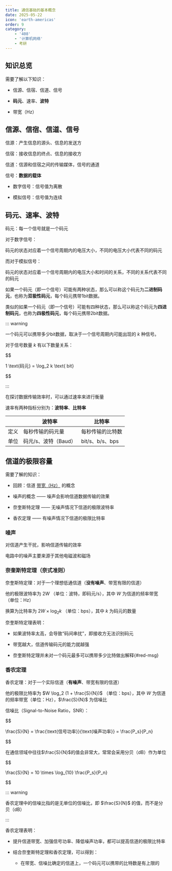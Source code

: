 ```yaml
---
title: 通信基础的基本概念
date: 2025-05-22
icon: 'earth-americas'
order: 9
category: 
    - '408'
    - '计算机网络'
    - 考研
---
```


## 知识总览

需要了解以下知识：

- 信源、信宿、信道、信号

- **码元**、速率、**波特**

- 带宽（Hz）

## 信源、信宿、信道、信号

信源：产生信息的源头、信息的发送方

信宿：接收信息的终点、信息的接收方

信道：信源和信宿之间的传输媒体，信号的通道

信号：**数据的载体**

- 数字信号：信号值为离散

- 模拟信号：信号值为连续

## 码元、速率、波特

码元：每一个信号就是一个码元

对于数字信号：

码元的状态对应着一个信号周期内的电压大小，不同的电压大小代表不同的码元

而对于模拟信号：

码元的状态对应着一个信号周期内的电压大小和时间的关系，不同的关系代表不同的码元

如果一个码元（即一个信号）可能有两种状态，那么可以称这个码元为**二进制码元**，也称为**双极性码元**，每个码元携带1bit数据。

类似的如果一个码元（即一个信号）可能有四种状态，那么可以称这个码元为**四进制码元**，也称为**四极性码元**，每个码元携带2bit数据。

::: warning 

一个码元可以携带多少bit数据，取决于一个信号周期内可能出现的 $k$ 种信号。

对于信号数量 $k$ 有以下数量关系：

$$

1 \text{码元} = \log_2 k \text{ bit}

$$

:::

在探讨数据传输效率时，可以通过速率来进行衡量

速率有两种指标分别为：**波特率**、**比特率**

|    | 波特率 | 比特率 |
| -- | ------ | ------ |
| 定义 | 每秒传输的码元量 | 每秒传输的比特数 |
| 单位 | 码元/s、波特（Baud） | bit/s、b/s、bps |

## 信道的极限容量

需要了解的知识：

- 回顾：信道 [带宽（Hz）](./PerformanceMetricsForComputerNetworks.html#带宽) 的概念

- 噪声的概念 —— 噪声会影响信道数据传输的效果

- 奈奎斯特定理 —— 无噪声情况下信道的极限波特率

- 香农定理 —— 有噪声情况下信道的极限比特率

### 噪声

对信道产生干扰，影响信道传输的效率

电路中的噪声主要来源于其他电磁波和磁场

### 奈奎斯特定理（奈式准则）

奈奎斯特定理：对于一个理想低通信道（**没有噪声**、带宽有限的信道）

他的极限波特率为 $2W$ （单位：波特，即码元/s），其中 $W$ 为信道的频率带宽（单位：Hz）

换算为比特率为 $2W \times \log_2 k$ （单位：bps），其中 $k$ 为码元的数量

奈奎斯特定理表明：

- 如果波特率太高，会导致“码间串扰”，即接收方无法识别码元

- 带宽越大，信道传输码元的能力就越强

- 奈奎斯特定理并未对一个码元最多可以携带多少比特做出解释{#red-msg}

### 香农定理

香农定理：对于一个实际信道（**有噪声**、带宽有限的信道）

他的极限比特率为 $W \log_2 (1 + \frac{S}{N})$ （单位：bps），其中 $W$ 为信道的频率带宽（单位：Hz），$\frac{S}{N}$ 为信噪比

信噪比（Signal-to-Noise Ratio，SNR）：

$$

\frac{S}{N} = \frac{\text{信号功率}}{\text{噪声功率}} = \frac{P_s}{P_n}

$$

在通信领域中往往$\frac{S}{N}$的值会非常大，常常会采用分贝（dB）作为单位

$$

\frac{S}{N} = 10 \times \log_{10} \frac{P_s}{P_n} 

$$

::: warning

香农定理中的信噪比指的是无单位的信噪比，即 $\frac{S}{N}$ 的值，而不是分贝（dB）

:::

香农定理表明：

- 提升信道带宽、加强信号功率、降低噪声功率，都可以提高信道的极限比特率

- 结合奈奎斯特定理和香农定理，可以得到：

  - 在带宽、信噪比确定的信道上，一个码元可以携带的比特数是有上限的